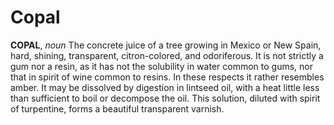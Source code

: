 # Copal

**COPAL**, _noun_ The concrete juice of a tree growing in Mexico or New Spain, hard, shining, transparent, citron-colored, and odoriferous. It is not strictly a gum nor a resin, as it has not the solubility in water common to gums, nor that in spirit of wine common to resins. In these respects it rather resembles amber. It may be dissolved by digestion in lintseed oil, with a heat little less than sufficient to boil or decompose the oil. This solution, diluted with spirit of turpentine, forms a beautiful transparent varnish.